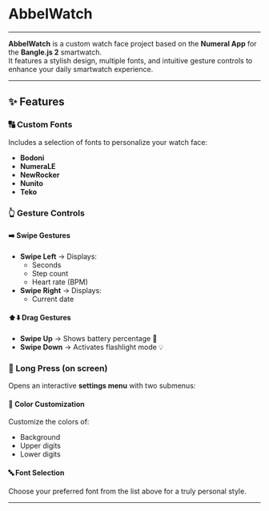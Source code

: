 #  AbbelWatch  
---

**AbbelWatch** is a custom watch face project based on the **Numeral App** for the **Bangle.js 2** smartwatch.  
It features a stylish design, multiple fonts, and intuitive gesture controls to enhance your daily smartwatch experience.

---

## ✨ Features

### 🔠 Custom Fonts  
Includes a selection of fonts to personalize your watch face:
- **Bodoni**
- **NumeraLE**
- **NewRocker**
- **Nunito**
- **Teko**

### 👆 Gesture Controls

#### ➡️ Swipe Gestures
- **Swipe Left** → Displays:  
  - Seconds  
  - Step count  
  - Heart rate (BPM)  
- **Swipe Right** → Displays:  
  - Current date  

#### ⬆️⬇️ Drag Gestures
- **Swipe Up** → Shows battery percentage 🔋  
- **Swipe Down** → Activates flashlight mode 💡  

### 📲 Long Press (on screen)  
Opens an interactive **settings menu** with two submenus:

#### 🎨 Color Customization  
Customize the colors of:
- Background  
- Upper digits  
- Lower digits  

#### 🔤 Font Selection  
Choose your preferred font from the list above for a truly personal style.

---
